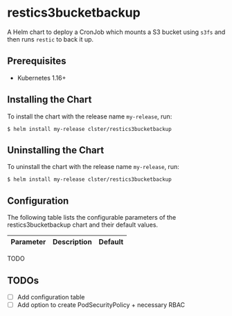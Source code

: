 # restics3bucketbackup

A Helm chart to deploy a CronJob which mounts a S3 bucket using `s3fs` and then runs `restic` to back it up.

## Prerequisites

* Kubernetes 1.16+

## Installing the Chart

To install the chart with the release name `my-release`, run:

```console
$ helm install my-release clster/restics3bucketbackup
```

## Uninstalling the Chart

To uninstall the chart with the release name `my-release`, run:

```console
$ helm install my-release clster/restics3bucketbackup
```

## Configuration

The following table lists the configurable parameters of the restics3bucketbackup chart and their default values.

| Parameter | Description | Default |
| --------- | ----------- | ------- |

TODO

## TODOs

- [ ] Add configuration table
- [ ] Add option to create PodSecurityPolicy + necessary RBAC
